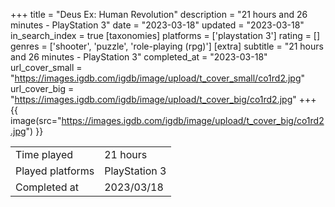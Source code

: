 +++
title = "Deus Ex: Human Revolution"
description = "21 hours and 26 minutes - PlayStation 3"
date = "2023-03-18"
updated = "2023-03-18"
in_search_index = true
[taxonomies]
platforms = ['playstation 3']
rating = []
genres = ['shooter', 'puzzle', 'role-playing (rpg)']
[extra]
subtitle = "21 hours and 26 minutes - PlayStation 3"
completed_at = "2023-03-18"
url_cover_small = "https://images.igdb.com/igdb/image/upload/t_cover_small/co1rd2.jpg"
url_cover_big = "https://images.igdb.com/igdb/image/upload/t_cover_big/co1rd2.jpg"
+++
{{ image(src="https://images.igdb.com/igdb/image/upload/t_cover_big/co1rd2.jpg") }}

|              |            |
| ------------ | ---------- |
| Time played  | 21 hours |
| Played platforms    | PlayStation 3 |
| Completed at | 2023/03/18 |


